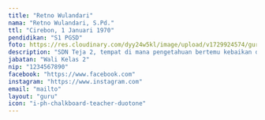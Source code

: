 ```yaml
---
title: "Retno Wulandari"
nama: "Retno Wulandari, S.Pd."
ttl: "Cirebon, 1 Januari 1970"
pendidikan: "S1 PGSD"
foto: https://res.cloudinary.com/dyy24w5kl/image/upload/v1729924574/guru/1retnosquare.jpg
description: "SDN Teja 2, tempat di mana pengetahuan bertemu kebaikan dalam setiap langkah pendidikan."
jabatan: "Wali Kelas 2"
nip: "1234567890"
facebook: "https://www.facebook.com"
instagram: "https://www.instagram.com"
email: "mailto"
layout: "guru"
icon: "i-ph-chalkboard-teacher-duotone"
---
```

